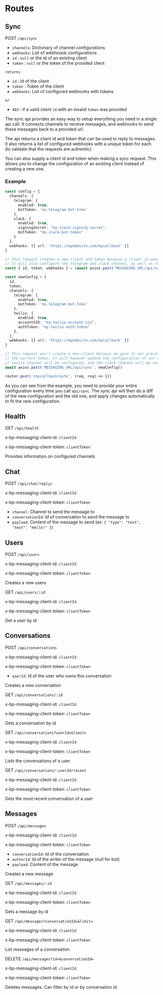 # Routes

## Sync

POST `/api/sync`

- `channels`: Dictionary of channel configurations
- `webhooks`: List of webhoook configurations
- `id` : `null` or the id of an existing client
- `token` : `null` or the token of the provided client

`returns`

- `id` : Id of the client
- `token` : Token of the client
- `webhooks`: List of configured webhooks with tokens

`or`

- `403` : if a valid client `id` with an invalid `token` was provided

The sync api provides an easy way to setup everything you need in a single api call. It connects channels to receive messages, and webhooks to send these messages back to a provided url.

The api returns a client id and token that can be used to reply to messages. It also returns a list of configured webhooks with a unique token for each (to validate that the requests are authentic).

You can also supply a client id and token when making a sync request. This allows you to change the configuration of an existing client instead of creating a new one.

### Example

```ts
const config = {
  channels: {
    telegram: {
      enabled: true,
      botToken: 'my-telegram-bot-toke'
    },
    slack: {
      enabled: true,
      signingSecret: "my-slack-signing-secret",
      botToken: "my-slack-bot-token"
    }
  },
  webhooks: [{ url: 'https://mywebsite.com/mycallback' }]
}

// This request creates a new client and token because a client id wasn't supplied.
// It will also configure the telegram and slack channel, as well as return a token for the provided webhook
const { id, token, webhooks } = (await axios.post('MESSAGING_URL/api/sync', config)).data

const newConfig = {
  id,
  token,
  channels: {
    telegram: {
      enabled: true,
      botToken: 'my-telegram-bot-toke'
    },
    twilio: {
      enabled: true,
      accountSID: "my-twilio-account-sid",
      authToken: "my-twilio-auth-token"
    },
  },
  webhooks: [{ url: 'https://mywebsite.com/mycallback' }]
}

// This request won't create a new client because we gave it our previously obtained client id along with
// the correct token. It will however update the configuration of our existing client. In this case the
// twilio channel will be configured, and the slack channel will be unconfigured
await axios.post('MESSAGING_URL/api/sync', newConfig))

router.post('/mycallbackroute', (req, req) => {})
```

As you can see from the example, you need to provide your entire configuration every time you call `api/sync`. The sync api will then do a diff of the new configuration and the old one, and apply changes automatically to fit the new configuration.

## Health

GET `/api/health`

x-bp-messaging-client-id: `clientId`

x-bp-messaging-client-token: `clientToken`

Provides information on configured channels

## Chat

POST `/api/chat/reply/`

x-bp-messaging-client-id: `clientId`

x-bp-messaging-client-token: `clientToken`

- `channel`: Channel to send the message to
- `conversationId`: Id of conversation to send the message to
- `payload`: Content of the message to send (ex: `{ "type": "text", "text": "Hello!" }`)

## Users

POST `/api/users`

x-bp-messaging-client-id: `clientId`

x-bp-messaging-client-token: `clientToken`

Creates a new users

GET `/api/users/:id`

x-bp-messaging-client-id: `clientId`

x-bp-messaging-client-token: `clientToken`

Get a user by id

## Conversations

POST `/api/conversations`

x-bp-messaging-client-id: `clientId`

x-bp-messaging-client-token: `clientToken`

- `userId`: Id of the user who owns this conversation

Creates a new conversation

GET `/api/conversations/:id`

x-bp-messaging-client-id: `clientId`

x-bp-messaging-client-token: `clientToken`

Gets a conversation by id

GET `/api/conversations?userId=&limit=`

x-bp-messaging-client-id: `clientId`

x-bp-messaging-client-token: `clientToken`

Lists the conversations of a user

GET `/api/conversations/:userId/recent`

x-bp-messaging-client-id: `clientId`

x-bp-messaging-client-token: `clientToken`

Gets the most recent conversation of a user

## Messages

POST `/api/messages`

x-bp-messaging-client-id: `clientId`

x-bp-messaging-client-token: `clientToken`

- `conversationId`: Id of the conversation
- `authorId`: Id of the writer of the message (null for bot)
- `payload`: Content of the message

Creates a new message

GET `/api/messages/:id`

x-bp-messaging-client-id: `clientId`

x-bp-messaging-client-token: `clientToken`

Gets a message by id

GET `/api/messages?conversationId=&limit=`

x-bp-messaging-client-id: `clientId`

x-bp-messaging-client-token: `clientToken`

List messages of a conversation

DELETE `/api/messages?id=&conversationId=`

x-bp-messaging-client-id: `clientId`

x-bp-messaging-client-token: `clientToken`

Deletes messages. Can filter by id or by conversation id.
